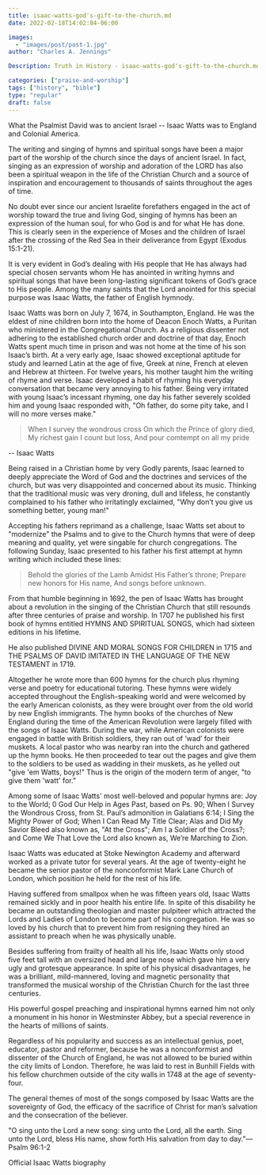 ```yaml
---
title: isaac-watts-god's-gift-to-the-church.md
date: 2022-02-18T14:02:84-06:00

images:
  - "images/post/post-1.jpg"
author: "Charles A. Jennings"

Description: Truth in History - isaac-watts-god's-gift-to-the-church.md

categories: ["praise-and-worship"]
tags: ["history", "bible"]
type: "regular"
draft: false
---
```


What the Psalmist David was to ancient Israel -- Isaac Watts was to England and Colonial America.

The writing and singing of hymns and spiritual songs have been a major part of the worship of the church since the days of ancient Israel. In fact, singing as an expression of worship and adoration of the LORD has also been a spiritual weapon in the life of the Christian Church and a source of inspiration and encouragement to thousands of saints throughout the ages of time.

No doubt ever since our ancient Israelite forefathers engaged in the act of worship toward the true and living God, singing of hymns has been an expression of the human soul, for who God is and for what He has done. This is clearly seen in the experience of Moses and the children of Israel after the crossing of the Red Sea in their deliverance from Egypt (Exodus 15:1-21).

It is very evident in God’s dealing with His people that He has always had special chosen servants whom He has anointed in writing hymns and spiritual songs that have been long-lasting significant tokens of God’s grace to His people. Among the many saints that the Lord anointed for this special purpose was Isaac Watts, the father of English hymnody.

Isaac Watts was born on July 7, 1674, in Southampton, England. He was the eldest of nine children born into the home of Deacon Enoch Watts, a Puritan who ministered in the Congregational Church. As a religious dissenter not adhering to the established church order and doctrine of that day, Enoch Watts spent much time in prison and was not home at the time of his son Isaac’s birth. At a very early age, Isaac showed exceptional aptitude for study and learned Latin at the age of five, Greek at nine, French at eleven and Hebrew at thirteen. For twelve years, his mother taught him the writing of rhyme and verse. Isaac developed a habit of rhyming his everyday conversation that became very annoying to his father. Being very irritated with young Isaac’s incessant rhyming, one day his father severely scolded him and young Isaac responded with, "Oh father, do some pity take, and I will no more verses make."

>When I survey the wondrous cross
>On which the Prince of glory died,
>My richest gain I count but loss,
>And pour comtempt on all my pride

-- Isaac Watts 

Being raised in a Christian home by very Godly parents, Isaac learned to deeply appreciate the Word of God and the doctrines and services of the church, but was very disappointed and concerned about its music. Thinking that the traditional music was very droning, dull and lifeless, he constantly complained to his father who irritatingly exclaimed, "Why don’t you give us something better, young man!"

Accepting his fathers reprimand as a challenge, Isaac Watts set about to "modernize" the Psalms and to give to the Church hymns that were of deep meaning and quality, yet were singable for church congregations. The following Sunday, Isaac presented to his father his first attempt at hymn writing which included these lines:

>Behold the glories of the Lamb
>Amidst His Father’s throne;
>Prepare new honors for His name,
>And songs before unknown.
 
From that humble beginning in 1692, the pen of Isaac Watts has brought about a revolution in the singing of the Christian Church that still resounds after three centuries of praise and worship. In 1707 he published his first book of hymns entitled HYMNS AND SPIRITUAL SONGS, which had sixteen editions in his lifetime.

He also published DIVINE AND MORAL SONGS FOR CHILDREN in 1715 and THE PSALMS OF DAVID IMITATED IN THE LANGUAGE OF THE NEW TESTAMENT in 1719.

Altogether he wrote more than 600 hymns for the church plus rhyming verse and poetry for educational tutoring. These hymns were widely accepted throughout the English-speaking world and were welcomed by the early American colonists, as they were brought over from the old world by new English immigrants. The hymn books of the churches of New England during the time of the American Revolution were largely filled with the songs of Isaac Watts. During the war, while American colonists were engaged in battle with British soldiers, they ran out of ‘wad’ for their muskets. A local pastor who was nearby ran into the church and gathered up the hymn books. He then proceeded to tear out the pages and give them to the soldiers to be used as wadding in their muskets, as he yelled out "give 'em Watts, boys!"  Thus is the origin of the modern term of anger, "to give them 'watt' for."

Among some of Isaac Watts' most well-beloved and popular hymns are: Joy to the World; 0 God Our Help in Ages Past, based on Ps. 90; When I Survey the Wondrous Cross, from St. Paul’s admonition in Galatians 6:14; I Sing the Mighty Power of God; When I Can Read My Title Clear; Alas and Did My Savior Bleed also known as, "At the Cross"; Am I a Soldier of the Cross?; and Come We That Love the Lord also known as, We’re Marching to Zion.

Isaac Watts was educated at Stoke Newington Academy and afterward worked as a private tutor for several years. At the age of twenty-eight he became the senior pastor of the nonconformist Mark Lane Church of London, which position he held for the rest of his life.

Having suffered from smallpox when he was fifteen years old, Isaac Watts remained sickly and in poor health his entire life. In spite of this disability he became an outstanding theologian and master pulpiteer which attracted the Lords and Ladies of London to become part of his congregation. He was so loved by his church that to prevent him from resigning they hired an assistant to preach when he was physically unable.

Besides suffering from frailty of health all his life, Isaac Watts only stood five feet tall with an oversized head and large nose which gave him a very ugly and grotesque appearance. In spite of his physical disadvantages, he was a brilliant, mild-mannered, loving and magnetic personality that transformed the musical worship of the Christian Church for the last three centuries.

His powerful gospel preaching and inspirational hymns earned him not only a monument in his honor in Westminster Abbey, but a special reverence in the hearts of millions of saints.

Regardless of his popularity and success as an intellectual genius, poet, educator, pastor and reformer, because he was a nonconformist and dissenter of the Church of England, he was not allowed to be buried within the city limits of London. Therefore, he was laid to rest in Bunhill Fields with his fellow churchmen outside of the city walls in 1748 at the age of seventy-four.

The general themes of most of the songs composed by Isaac Watts are the sovereignty of God, the efficacy of the sacrifice of Christ for man’s salvation and the consecration of the believer.

"O sing unto the Lord a new song: sing unto the Lord, all the earth. Sing unto the Lord, bless His name, show forth His salvation from day to day."—Psalm 96:1-2

Official Isaac Watts biography
